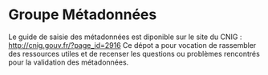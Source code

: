 # Groupe Métadonnées
Le guide de saisie des métadonnées est diponible sur le site du CNIG : http://cnig.gouv.fr/?page_id=2916
Ce dépot a pour vocation de rassembler des ressources utiles et de recenser les questions ou problèmes rencontrés pour la validation des métadonnées. 
